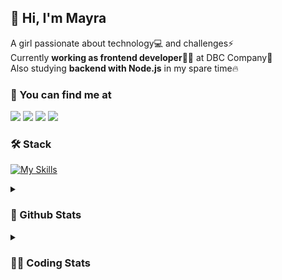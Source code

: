 ## 👋 Hi, I'm Mayra

A girl passionate about technology💻 and challenges⚡  
Currently **working as frontend developer**👩‍💻 at DBC Company🚀  
Also studying **backend with Node.js** in my spare time🔥  

### 💬 You can find me at

<a href="https://mayra.dev" target="_blank" rel="noopener"><img src="https://img.shields.io/badge/-mayra.dev-005FED?style=flat&logo=Google-chrome&logoColor=white"/></a>
<a href="https://linkedin.com/in/mayraamaral" target="_blank" rel="noopener"><img src="https://img.shields.io/badge/-/mayraamaral-0077B5?style=flat&logo=Linkedin&logoColor=white"/></a>
<a href="mailto:mayra@mayra.dev" target="_blank" rel="noopener"><img src="https://img.shields.io/badge/-mayra@mayra.dev-D14836?style=flat&logo=Gmail&logoColor=white"/></a>
<a href="" target="_blank" rel="noopener"><img src="https://img.shields.io/badge/-mayra%230179-7289DA?style=flat&logo=Discord&logoColor=white"/></a>

### 🛠️ Stack

[![My Skills](https://skillicons.dev/icons?i=react,redux,styledcomponents,html,css,sass,js,ts,py,nodejs,git,linux,bash,figma)](https://skillicons.dev)

<details>
    <summary><h3>📌 Github Stats</h3></summary>
  <table>
      <td><img height="160em" src="https://github-readme-stats.vercel.app/api?username=mayraamaral&show_icons=true&theme=algolia&hide_border=true&hide=stars&count_private=true" alt="Readme stats"></td>
      <td><img height="160em" src="https://github-readme-stats.vercel.app/api/top-langs/?username=mayraamaral&&layout=compact&&theme=algolia&hide_border=true&langs_count=6" alt="Language stats"></td>
  </table>

  <p align="center">
    <img src="https://github-readme-streak-stats.herokuapp.com?user=mayraamaral&theme=dark&hide_border=true&date_format=j%20M%5B%20Y%5D&locale=pt-br&background=050F2C&ring=0195DD&fire=23AA7D&currStreakLabel=23AA7D" alt="Streak stats">
  </p> 
</details>

<details>
  <summary><h3>👩‍💻 Coding Stats</h3></summary>
  
  <!--START_SECTION:waka-->
![Code Time](http://img.shields.io/badge/Code%20Time-22%20hrs%2038%20mins-blue)

**🐱 My GitHub Data** 

> 📦 573.3 kB Used in GitHub's Storage 
 > 
> 🏆 105 Contributions in the Year 2023
 > 
> 🚫 Not Opted to Hire
 > 
> 📜 37 Public Repositories 
 > 
> 🔑 23 Private Repositories 
 > 
**I'm an Early 🐤** 

```text
🌞 Morning                62 commits          ███░░░░░░░░░░░░░░░░░░░░░░   10.51 % 
🌆 Daytime                236 commits         ██████████░░░░░░░░░░░░░░░   40.00 % 
🌃 Evening                239 commits         ██████████░░░░░░░░░░░░░░░   40.51 % 
🌙 Night                  53 commits          ██░░░░░░░░░░░░░░░░░░░░░░░   08.98 % 
```
📅 **I'm Most Productive on Wednesday** 

```text
Monday                   103 commits         ████░░░░░░░░░░░░░░░░░░░░░   17.46 % 
Tuesday                  93 commits          ████░░░░░░░░░░░░░░░░░░░░░   15.76 % 
Wednesday                108 commits         █████░░░░░░░░░░░░░░░░░░░░   18.31 % 
Thursday                 105 commits         ████░░░░░░░░░░░░░░░░░░░░░   17.80 % 
Friday                   63 commits          ███░░░░░░░░░░░░░░░░░░░░░░   10.68 % 
Saturday                 44 commits          ██░░░░░░░░░░░░░░░░░░░░░░░   07.46 % 
Sunday                   74 commits          ███░░░░░░░░░░░░░░░░░░░░░░   12.54 % 
```


📊 **This Week I Spent My Time On** 

```text
🕑︎ Time Zone: America/Sao_Paulo

💬 Programming Languages: 
JavaScript               27 mins             ████████████████████████░   96.22 % 
CSS                      0 secs              █░░░░░░░░░░░░░░░░░░░░░░░░   02.42 % 
HTML                     0 secs              ░░░░░░░░░░░░░░░░░░░░░░░░░   01.36 % 

🔥 Editors: 
VS Code                  28 mins             █████████████████████████   100.00 % 

🐱‍💻 Projects: 
calculator               11 mins             ██████████░░░░░░░░░░░░░░░   39.47 % 
aula01                   10 mins             █████████░░░░░░░░░░░░░░░░   37.29 % 
task01-Js-main           6 mins              ██████░░░░░░░░░░░░░░░░░░░   23.24 % 

💻 Operating System: 
Linux                    28 mins             █████████████████████████   100.00 % 
```

**I Mostly Code in HTML** 

```text
HTML                     78 repos            █████████░░░░░░░░░░░░░░░░   34.36 % 
JavaScript               71 repos            ████████░░░░░░░░░░░░░░░░░   31.28 % 
TypeScript               57 repos            ██████░░░░░░░░░░░░░░░░░░░   25.11 % 
CSS                      16 repos            ██░░░░░░░░░░░░░░░░░░░░░░░   07.05 % 
SCSS                     1 repo              ░░░░░░░░░░░░░░░░░░░░░░░░░   00.44 % 
```




 Last Updated on 27/02/2023 18:39:56 UTC
<!--END_SECTION:waka-->

</details>
